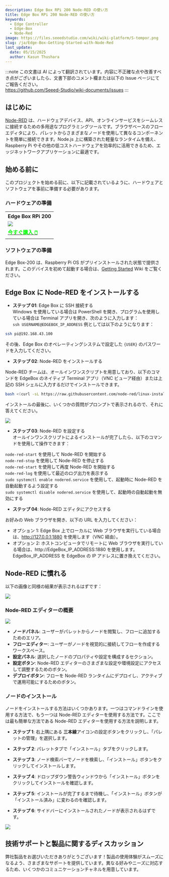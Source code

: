```yaml
---
description: Edge Box RPi 200 Node-RED の使い方
title: Edge Box RPi 200 Node-RED の使い方
keywords:
  - Edge Controller
  - Edge-Box
  - Node-Red
image: https://files.seeedstudio.com/wiki/wiki-platform/S-tempor.png
slug: /ja/Edge-Box-Getting-Started-with-Node-Red
last_update:
  date: 05/15/2025
  author: Kasun Thushara
---
```

:::note
この文書は AI によって翻訳されています。内容に不正確な点や改善すべき点がございましたら、文書下部のコメント欄または以下の Issue ページにてご報告ください。  
https://github.com/Seeed-Studio/wiki-documents/issues
:::

## はじめに

[Node-RED](https://nodered.org/) は、ハードウェアデバイス、API、オンラインサービスをシームレスに接続するための多用途なプログラミングツールです。ブラウザベースのフローエディタにより、パレットからさまざまなノードを使用して異なるコンポーネントを簡単に接続できます。Node.js 上に構築された軽量なランタイムを備え、Raspberry Pi やその他の低コストハードウェアを効率的に活用できるため、エッジネットワークアプリケーションに最適です。

## 始める前に

このプロジェクトを始める前に、以下に記載されているように、ハードウェアとソフトウェアを事前に準備する必要があります。

### ハードウェアの準備

<div class="table-center">
	<table class="table-nobg">
    <tr class="table-trnobg">
      <th class="table-trnobg">Edge Box RPi 200</th>
		</tr>
    <tr class="table-trnobg"></tr>
		<tr class="table-trnobg">
			<td class="table-trnobg"><div style={{textAlign:'center'}}><img src="https://media-cdn.seeedstudio.com/media/catalog/product/cache/bb49d3ec4ee05b6f018e93f896b8a25d/1/-/1-102991599_edgebox-rpi-200-first.jpg" style={{width:300, height:'auto'}}/></div></td>
		</tr>
    <tr class="table-trnobg"></tr>
		<tr class="table-trnobg">
			<td class="table-trnobg"><div class="get_one_now_container" style={{textAlign: 'center'}}><a class="get_one_now_item" href="https://www.seeedstudio.com/EdgeBox-RPi-200-CM4104016-p-5486.html">
              <strong><span><font color={'FFFFFF'} size={"4"}> 今すぐ購入 🖱️</font></span></strong>
          </a></div></td>
        </tr>
    </table>
    </div>

### ソフトウェアの準備

Edge Box-200 は、Raspberry Pi OS がプリインストールされた状態で提供されます。このデバイスを初めて起動する場合は、[Getting Started](https://wiki.seeedstudio.com/ja/Edge_Box_introduction/) Wiki をご覧ください。

## Edge Box に Node-RED をインストールする

- **ステップ 01**: Edge Box に SSH 接続する  
Windows を使用している場合は PowerShell を開き、プログラムを使用している場合は Terminal アプリを開き、次のように入力します：  
`ssh USERNAME@EDGEBOX_IP_ADDRESS`
例としては以下のようになります：

```sh
ssh pi@192.168.43.100
```
その後、Edge Box のオペレーティングシステムで設定した `{USER}` のパスワードを入力してください。

- **ステップ 02**: Node-RED をインストールする  

Node-RED チームは、オールインワンスクリプトを用意しており、以下のコマンドを EdgeBox のネイティブ Terminal アプリ（VNC ビューア経由）または上記の SSH シェルに入力するだけでインストールできます。

```sh
bash <(curl -sL https://raw.githubusercontent.com/node-red/linux-installers/master/deb/update-nodejs-and-nodered)
```
インストールの最後に、いくつかの質問がプロンプトで表示されるので、それに答えてください。

<div style={{textAlign:'center'}}><img src="https://files.seeedstudio.com/wiki/Edge_Box/nodered/nodered.PNG" style={{width:600, height:'auto'}}/></div>

- **ステップ 03**: Node-RED を設定する  
オールインワンスクリプトによるインストールが完了したら、以下のコマンドを使用して操作できます：

`node-red-start` を使用して Node-RED を開始する<br />
`node-red-stop` を使用して Node-RED を停止する<br />
`node-red-start` を使用して再度 Node-RED を開始する<br />
`node-red-log` を使用して最近のログ出力を表示する<br />
`sudo systemctl enable nodered.service` を使用して、起動時に Node-RED を自動起動するよう設定する<br />
`sudo systemctl disable nodered.service` を使用して、起動時の自動起動を無効にする<br />

- **ステップ 04**: Node-RED エディタにアクセスする  

お好みの Web ブラウザを開き、以下の URL を入力してください：

* オプション 1: Edge Box 上でローカルに Web ブラウザを実行している場合は、http://127.0.0.1:1880 を使用します（VNC 経由）。  
* オプション 2: ホストコンピュータでリモートに Web ブラウザを実行している場合は、http://EdgeBox_IP_ADDRESS:1880 を使用します。EdgeBox_IP_ADDRESS を EdgeBox の IP アドレスに置き換えてください。

## Node-RED に慣れる

以下の画像と同様の結果が表示されるはずです：

<div style={{textAlign:'center'}}><img src="https://files.seeedstudio.com/wiki/Edge_Box/nodered/noderedinterface.PNG" style={{width:600, height:'auto'}}/></div>

### Node-RED エディターの概要

<div style={{textAlign:'center'}}><img src="https://files.seeedstudio.com/wiki/Edge_Box/nodered/node-editor.png" style={{width:600, height:'auto'}}/></div>

* **ノードパネル**: ユーザーがパレットからノードを閲覧し、フローに追加するためのエリア。
* **フローエディター**: ユーザーがノードを視覚的に接続してフローを作成するワークスペース。
* **設定パネル**: 選択したノードのプロパティや設定を構成するセクション。
* **設定ボタン**: Node-RED エディターのさまざまな設定や環境設定にアクセスして調整するためのボタン。
* **デプロイボタン**: フローを Node-RED ランタイムにデプロイし、アクティブで運用可能にするためのボタン。

### ノードのインストール

ノードをインストールする方法はいくつかあります。一つはコマンドラインを使用する方法で、もう一つは Node-RED エディターを使用する方法です。ここでは最も簡単な方法である Node-RED エディターを使用する方法を説明します。

- **ステップ 1**: 右上隅にある **三本線**アイコンの設定ボタンをクリックし、「パレットの管理」を選択します。

- **ステップ 2**: パレットタブで「インストール」タブをクリックします。

- **ステップ 3**: ノード検索バーでノードを検索し、「インストール」ボタンをクリックしてインストールします。

- **ステップ 4**: ドロップダウン警告ウィンドウから「インストール」ボタンをクリックしてインストールを確認します。

- **ステップ 5**: インストールが完了するまで待機し、「インストール」ボタンが「インストール済み」に変わるのを確認します。

- **ステップ 6**: サイドバーにインストールされたノードが表示されるはずです。

<div style={{textAlign:'center'}}><img src="https://files.seeedstudio.com/wiki/Edge_Box/nodered/nodered-edgebox1.gif" style={{width:800, height:'auto'}}/></div>

## 技術サポートと製品に関するディスカッション

弊社製品をお選びいただきありがとうございます！製品の使用体験がスムーズになるよう、さまざまなサポートを提供しています。異なる好みやニーズに対応するため、いくつかのコミュニケーションチャネルを用意しています。

<div class="button_tech_support_container">
<a href="https://forum.seeedstudio.com/" class="button_forum"></a> 
<a href="https://www.seeedstudio.com/contacts" class="button_email"></a>
</div>

<div class="button_tech_support_container">
<a href="https://discord.gg/eWkprNDMU7" class="button_discord"></a> 
<a href="https://github.com/Seeed-Studio/wiki-documents/discussions/69" class="button_discussion"></a>
</div>
